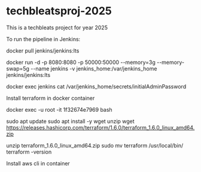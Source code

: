 # techbleatsproj-2025
This is a techbleats project for year 2025

To run the pipeline in Jenkins:

docker pull jenkins/jenkins:lts

docker run -d -p 8080:8080 -p 50000:50000   --memory=3g --memory-swap=5g --name jenkins   -v jenkins_home:/var/jenkins_home   jenkins/jenkins:lts

docker exec jenkins cat /var/jenkins_home/secrets/initialAdminPassword

Install terraform in docker container 

docker exec -u root -it 1f32674e7969 bash

sudo apt update
sudo apt install -y wget unzip
wget https://releases.hashicorp.com/terraform/1.6.0/terraform_1.6.0_linux_amd64.zip

unzip terraform_1.6.0_linux_amd64.zip
sudo mv terraform /usr/local/bin/
terraform -version

Install aws cli in container 


